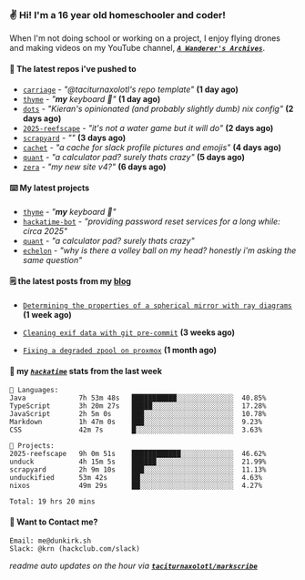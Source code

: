 ### ✌️ Hi! I'm a 16 year old homeschooler and coder!

When I'm not doing school or working on a project, I enjoy flying drones and making videos on my YouTube channel, [**_`A Wanderer's Archives`_**](https://youtube.com/@wanderer.archives).

#### 👷 The latest repos i've pushed to

- [`carriage`](https://github.com/taciturnaxolotl/carriage) - _"@taciturnaxolotl's repo template"_ **(1 day ago)**
- [`thyme`](https://github.com/taciturnaxolotl/thyme) - _"**my** keyboard 🫶"_ **(1 day ago)**
- [`dots`](https://github.com/taciturnaxolotl/dots) - _"Kieran's opinionated (and probably slightly dumb) nix config"_ **(2 days ago)**
- [`2025-reefscape`](https://github.com/df1317/2025-reefscape) - _"it's not a water game but it will do"_ **(2 days ago)**
- [`scrapyard`](https://github.com/hackclub/scrapyard) - _""_ **(3 days ago)**
- [`cachet`](https://github.com/taciturnaxolotl/cachet) - _"a cache for slack profile pictures and emojis"_ **(4 days ago)**
- [`quant`](https://github.com/taciturnaxolotl/quant) - _"a calculator pad? surely thats crazy"_ **(5 days ago)**
- [`zera`](https://github.com/taciturnaxolotl/zera) - _"my new site v4?"_ **(6 days ago)**

#### ⌨️ My latest projects

- [`thyme`](https://github.com/taciturnaxolotl/thyme) - _"**my** keyboard 🫶"_
- [`hackatime-bot`](https://github.com/taciturnaxolotl/hackatime-bot) - _"providing password reset services for a long while: circa 2025"_
- [`quant`](https://github.com/taciturnaxolotl/quant) - _"a calculator pad? surely thats crazy"_
- [`echelon`](https://github.com/taciturnaxolotl/echelon) - _"why is there a volley ball on my head? honestly i'm asking the same question"_

#### 🗒️ the latest posts from my [blog](https://dunkirk.sh)

- [`Determining the properties of a spherical mirror with ray diagrams`](https://dunkirk.sh/blog/spherical-ray-diagrams/) **(1 week ago)**

- [`Cleaning exif data with git pre-commit`](https://dunkirk.sh/blog/remove-exif-git-hook/) **(3 weeks ago)**

- [`Fixing a degraded zpool on proxmox`](https://dunkirk.sh/blog/degraded-zpool-proxmox/) **(1 month ago)**



#### 📡 my [_`hackatime`_](https://waka.hackclub.com) stats from the last week

```text
💾 Languages:
Java             7h 53m 48s   ███████████░░░░░░░░░░░░░░  40.85%
TypeScript       3h 20m 27s   █████░░░░░░░░░░░░░░░░░░░░  17.28%
JavaScript       2h 5m 0s     ███░░░░░░░░░░░░░░░░░░░░░░  10.78%
Markdown         1h 47m 0s    ███░░░░░░░░░░░░░░░░░░░░░░  9.23%
CSS              42m 7s       █░░░░░░░░░░░░░░░░░░░░░░░░  3.63%

💼 Projects:
2025-reefscape   9h 0m 51s    ████████████░░░░░░░░░░░░░  46.62%
unduck           4h 15m 5s    ██████░░░░░░░░░░░░░░░░░░░  21.99%
scrapyard        2h 9m 10s    ███░░░░░░░░░░░░░░░░░░░░░░  11.13%
unduckified      53m 42s      ██░░░░░░░░░░░░░░░░░░░░░░░  4.63%
nixos            49m 29s      ██░░░░░░░░░░░░░░░░░░░░░░░  4.27%

Total: 19 hrs 20 mins
```

#### 📮 Want to Contact me?

```text
Email: me@dunkirk.sh
Slack: @krn (hackclub.com/slack)
```

_readme auto updates on the hour via [**`taciturnaxolotl/markscribe`**](https://github.com/taciturnaxolotl/markscribe)_
